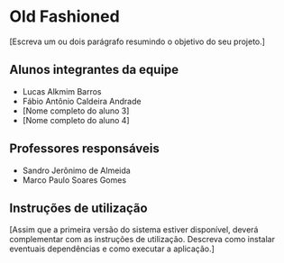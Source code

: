 # Old Fashioned

[Escreva um ou dois  parágrafo resumindo o objetivo do seu projeto.]

## Alunos integrantes da equipe

* Lucas Alkmim Barros
* Fábio Antônio Caldeira Andrade
* [Nome completo do aluno 3]
* [Nome completo do aluno 4]

## Professores responsáveis

* Sandro Jerônimo de Almeida
* Marco Paulo Soares Gomes

## Instruções de utilização

[Assim que a primeira versão do sistema estiver disponível, deverá complementar com as instruções de utilização. Descreva como instalar eventuais dependências e como executar a aplicação.]
